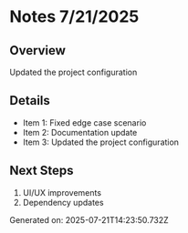 # Notes 7/21/2025

## Overview
Updated the project configuration

## Details
- Item 1: Fixed edge case scenario
- Item 2: Documentation update
- Item 3: Updated the project configuration

## Next Steps
1. UI/UX improvements
2. Dependency updates

Generated on: 2025-07-21T14:23:50.732Z
